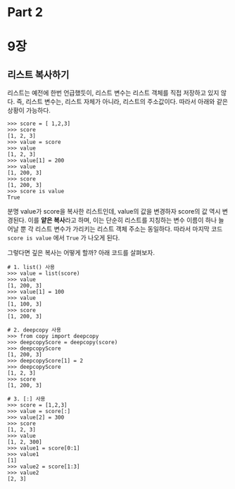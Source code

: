 # Part 2

# 9장

## 리스트 복사하기

리스트는 예전에 한번 언급했듯이, 리스트 변수는 리스트 객체를 직접 저장하고 있지 않다. 즉, 리스트 변수는, 리스트 자체가 아니라, 리스트의 주소값이다. 따라서 아래와 같은 상황이 가능하다.

```py3
>>> score = [ 1,2,3]
>>> score
[1, 2, 3]
>>> value = score
>>> value
[1, 2, 3]
>>> value[1] = 200
>>> value
[1, 200, 3]
>>> score
[1, 200, 3]
>>> score is value
True
```

분명 value가 score을 복사한 리스트인데, value의 값을 변경하자 score의 값 역시 변경된다. 이를 **얕은 복사**라고 하며, 이는 단순히 리스트를 지칭하는 변수 이름이 하나 늘어날 뿐 각 리스트 변수가 가리키는 리스트 객체 주소는 동일하다. 따라서 마지막 코드 `score is value` 에서 `True` 가 나오게 된다.

그렇다면 깊은 복사는 어떻게 할까? 아래 코드를 살펴보자.

```py3
# 1. list() 사용
>>> value = list(score)
>>> value
[1, 200, 3]
>>> value[1] = 100
>>> value
[1, 100, 3]
>>> score
[1, 200, 3]

# 2. deepcopy 사용
>>> from copy import deepcopy
>>> deepcopyScore = deepcopy(score)
>>> deepcopyScore
[1, 200, 3]
>>> deepcopyScore[1] = 2
>>> deepcopyScore
[1, 2, 3]
>>> score
[1, 200, 3]

# 3. [:] 사용
>>> score = [1,2,3]
>>> value = score[:]
>>> value[2] = 300
>>> score
[1, 2, 3]
>>> value
[1, 2, 300]
>>> value1 = score[0:1]
>>> value1
[1]
>>> value2 = score[1:3]
>>> value2
[2, 3]
```
